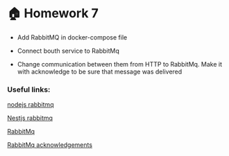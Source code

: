 # :house: Homework 7

- Add RabbitMQ in docker-compose file

- Connect bouth service to RabbitMq

- Change communication between them from HTTP to RabbitMq. Make it with acknowledge to be sure that message was delivered


### Useful links:

[nodejs rabbitmq](https://www.rabbitmq.com/tutorials/tutorial-one-javascript.html)

[Nestjs rabbitmq](https://docs.nestjs.com/microservices/rabbitmq)

[RabbitMq](https://www.rabbitmq.com)

[RabbitMq acknowledgements](https://www.rabbitmq.com/confirms.html)

